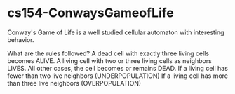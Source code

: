 # cs154-ConwaysGameofLife
Conway's Game of Life is a well studied cellular
automaton with interesting behavior.

What are the rules followed?
A dead cell with exactly three living cells becomes ALIVE.
A living cell with two or three living cells as neighbors LIVES.
All other cases, the cell becomes or remains DEAD.
If a living cell has fewer than two live neighbors (UNDERPOPULATION)
If a living cell has more than three live neighbors (OVERPOPULATION)
